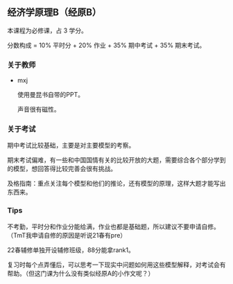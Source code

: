 ## 经济学原理B（经原B）

本课程为必修课，占 3 学分。

分数构成 = 10% 平时分 + 20% 作业 + 35% 期中考试 + 35% 期末考试。

### 关于教师

- mxj

	使用曼昆书自带的PPT。
	
	声音很有磁性。

### 关于考试

期中考试比较基础，主要是对主要模型的考察。

期末考试偏难，有一些和中国国情有关的比较开放的大题，需要综合各个部分学到的模型，想回答得比较完善会很有挑战。

及格指南：重点关注每个模型和他们的推论，还有模型的原理，这样大题才能写出东西来。

### Tips

不考勤，平时分和作业分能给满，作业也都是基础题，所以建议不要申请自修。（TmT我申请自修的原因是听说21春有pre）

22春辅修单独开设辅修班级，88分能拿rank1。

复习时每个点弄懂后，可以思考一下现实中问题如何用这些模型解释，对考试会有帮助。（但这门课为什么没有类似经原A的小作文呢？）


